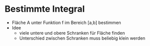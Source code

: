 # Bestimmte Integral
+ Fläche A unter Funktion f im Bereich \[a,b] bestimmen
+ Idee
	+ viele untere und obere Schranken für Fläche finden
	+ Unterschied zwischen Schranken muss beliebig klein werden
